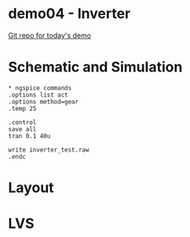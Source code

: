 # demo04 - Inverter
[Git repo for today's demo](https://github.com/UAH-IC-Design-Team/demo04)

# Schematic and Simulation

```
* ngspice commands
.options list act
.options method=gear
.temp 25

.control
save all
tran 0.1 40u 

write inverter_test.raw
.endc

```
# Layout

# LVS


